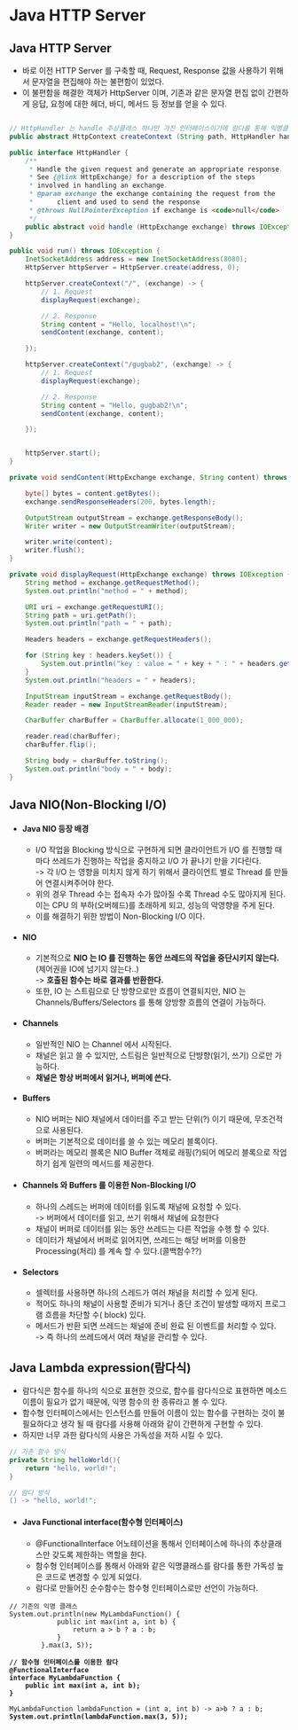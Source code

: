 # Java HTTP Server

## Java HTTP Server

* 바로 이전 HTTP Server 를 구축할 때, Request, Response 값을 사용하기 위해서 문자열을 편집해야 하는 불편함이 있었다.
* 이 불편함을 해결한 객체가 HttpServer 이며, 기존과 같은 문자열 편집 없이 간편하게 응답, 요청에 대한 헤더, 바디, 메서드 등 정보를 얻을 수 있다.

```java

// HttpHandler 는 handle 추상클래스 하나만 가진 인터페이스이기에 람다를 통해 익명클래스를 구현할 수 있다.
public abstract HttpContext createContext (String path, HttpHandler handler) ;

public interface HttpHandler {
    /**
     * Handle the given request and generate an appropriate response.
     * See {@link HttpExchange} for a description of the steps
     * involved in handling an exchange.
     * @param exchange the exchange containing the request from the
     *      client and used to send the response
     * @throws NullPointerException if exchange is <code>null</code>
     */
    public abstract void handle (HttpExchange exchange) throws IOException;
}
```

```java
public void run() throws IOException {
    InetSocketAddress address = new InetSocketAddress(8080);
    HttpServer httpServer = HttpServer.create(address, 0);

    httpServer.createContext("/", (exchange) -> {
        // 1. Request
        displayRequest(exchange);

        // 2. Response
        String content = "Hello, localhost!\n";
        sendContent(exchange, content);

    });

    httpServer.createContext("/gugbab2", (exchange) -> {
        // 1. Request
        displayRequest(exchange);

        // 2. Response
        String content = "Hello, gugbab2!\n";
        sendContent(exchange, content);

    });


    httpServer.start();
}

private void sendContent(HttpExchange exchange, String content) throws IOException {

    byte[] bytes = content.getBytes();
    exchange.sendResponseHeaders(200, bytes.length);

    OutputStream outputStream = exchange.getResponseBody();
    Writer writer = new OutputStreamWriter(outputStream);

    writer.write(content);
    writer.flush();
}

private void displayRequest(HttpExchange exchange) throws IOException {
    String method = exchange.getRequestMethod();
    System.out.println("method = " + method);

    URI uri = exchange.getRequestURI();
    String path = uri.getPath();
    System.out.println("path = " + path);

    Headers headers = exchange.getRequestHeaders();

    for (String key : headers.keySet()) {
        System.out.println("key : value = " + key + " : " + headers.get(key));
    }
    System.out.println("headers = " + headers);

    InputStream inputStream = exchange.getRequestBody();
    Reader reader = new InputStreamReader(inputStream);

    CharBuffer charBuffer = CharBuffer.allocate(1_000_000);

    reader.read(charBuffer);
    charBuffer.flip();

    String body = charBuffer.toString();
    System.out.println("body = " + body);
}
```

## Java NIO(Non-Blocking I/O)

* #### Java NIO 등장 배경
  * I/O 작업을 Blocking 방식으로 구현하게 되면 클라이언트가 I/O 를 진행할 때마다 쓰레드가 진행하는 작업을 중지하고 I/O 가 끝나기 만을 기다린다.\
    \-> 각 I/O 는 영향을 미치지 않게 하기 위해서 클라이언트 별로 Thread 를 만들어 연결시켜주어야 한다.
  * 위의 경우 Thread 수는 접속자 수가 많아질 수록 Thread 수도 많아지게 된다. 이는 CPU 의 부하(오버헤드)를 초래하게 되고, 성능의 악영향을 주게 된다.
  * 이를 해결하기 위한 방법이 Non-Blocking I/O 이다.
* #### NIO
  * 기본적으로 **NIO 는 IO 를 진행하는 동안 쓰레드의 작업을 중단시키지 않는다.**(제어권을 IO에 넘기지 않는다..)\
    \-> **호출된 함수는 바로 결과를 반환한다.**
  * 또한, IO 는 스트림으로 단 방향으로만 흐름이 연결되지만, NIO 는 Channels/Buffers/Selectors 를 통해 양방향 흐름의 연결이 가능하다.
* #### Channels
  * 일반적인 NIO 는 Channel 에서 시작된다.
  * 채널은 읽고 쓸 수 있지만, 스트림은 일반적으로 단뱡향(읽기, 쓰기) 으로만 가능하다.
  * **채널은 항상 버퍼에서 읽거나, 버퍼에 쓴다.**
* #### Buffers
  * NIO 버퍼는 NIO 채널에서 데이터를 주고 받는 단위(?) 이기 때문에, 무조건적으로 사용된다.
  * 버퍼는 기본적으로 데이터를 쓸 수 있는 메모리 블록이다.
  * 버퍼라는 메모리 블록은 NIO Buffer 객체로 래핑(?)되어 메모리 블록으로 작업하기 쉽게 일련의 메서드를 제공한다.
* #### Channels 와 Buffers 를 이용한 Non-Blocking I/O
  * 하나의 스레드는 버퍼에 데이터를 읽도록 채널에 요청할 수 있다.\
    \-> 버퍼에서 데이터를 읽고, 쓰기 위해서 채널에 요청한다
  * 채널이 버퍼로 데이터를 읽는 동안 쓰레드는 다른 작업을 수행 할 수 있다.
  * 데이터가 채널에서 버퍼로 읽어지면, 쓰레드는 해당 버퍼를 이용한 Processing(처리) 를 계속 할 수 있다.(콜백함수??)
* #### Selectors
  * 셀렉터를 사용하면 하나의 스레드가 여러 채널을 처리할 수 있게 된다.
  * 적어도 하나의 채널이 사용할 준비가 되거나 중단 조건이 발생할 때까지 프로그램 흐름을 차단할 수( block) 있다.
  * 메서드가 반환 되면 쓰레드는 채널에 준비 완료 된 이벤트를 처리할 수 있다.\
    \-> 즉 하나의 쓰레드에서 여러 채널을 관리할 수 있다.

## Java Lambda expression(람다식)

* 람다식은 함수를 하나의 식으로 표현한 것으로, 함수를 람다식으로 표현하면 메소드 이름이 필요가 없기 때문에, 익명 함수의 한 종류라고 볼 수 있다.
* 함수형 인터페이스에서는 인스턴스를 만들어 이름이 있는 함수를 구현하는 것이 불필요하다고 생각 될 때 람다를 사용해 아래와 같이 간편하게 구현할 수 있다.
* 하지만 너무 과한 람다식의 사용은 가독성을 저하 시킬 수 있다.

```java
// 기존 함수 방식
private String helloWorld(){
    return "hello, world!";
}

// 람다 방식
() -> "hello, world!";
```

* #### Java Functional interface(함수형 인터페이스)
  * @FunctionalInterface 어노테이션을 통해서 인터페이스에 하나의 추상클래스만 갖도록 제한하는 역할을 한다.
  * 함수형 인터페이스를 통해서 아래와 같은 익명클래스를 람다를 통한 가독성 높은 코드로 변경할 수 있게 되었다.
  * 람다로 만들어진 순수함수는 함수형 인터페이스로만 선언이 가능하다.

<pre class="language-java"><code class="lang-java">// 기존의 익명 클래스
System.out.println(new MyLambdaFunction() {
            public int max(int a, int b) {
                return a > b ? a : b;
            }
        }.max(3, 5));

<strong>// 함수형 인터페이스를 이용한 람다
</strong><strong>@FunctionalInterface
</strong><strong>interface MyLambdaFunction {
</strong><strong>    public int max(int a, int b);
</strong><strong>}
</strong>
MyLambdaFunction lambdaFunction = (int a, int b) -> a>b ? a : b;
<strong>System.out.println(lambdaFunction.max(3, 5));
</strong>
</code></pre>
